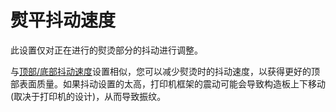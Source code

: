 熨平抖动速度
====
此设置仅对正在进行的熨烫部分的抖动进行调整。

与[顶部/底部抖动速度](../speed/jerk_topbottom.md)设置相似，您可以减少熨烫时的抖动速度，以获得更好的顶部表面质量。如果抖动设置的太高，打印机框架的震动可能会导致构造板上下移动(取决于打印机的设计)，从而导致振纹。

